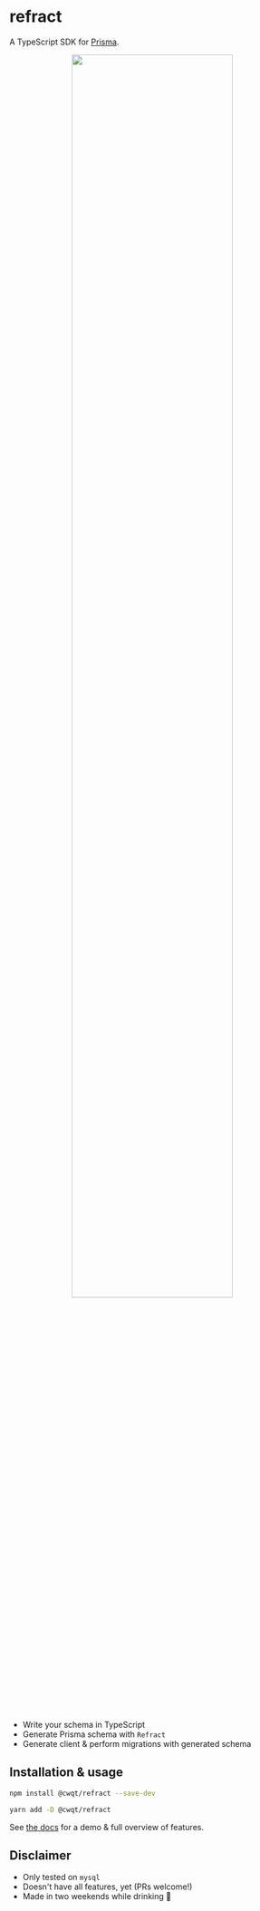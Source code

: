 # refract

A TypeScript SDK for [Prisma](https://www.prisma.io).

<div align="center">
  <img src="https://ftp.cass.si/9888e=mw7.png" width="75%" />
</div>

- Write your schema in TypeScript
- Generate Prisma schema with `Refract`
- Generate client & perform migrations with generated schema

## Installation & usage

```sh
npm install @cwqt/refract --save-dev

yarn add -D @cwqt/refract
```

See [the docs](./docs/docs.md) for a demo & full overview of features.

## Disclaimer

- Only tested on `mysql`
- Doesn't have all features, yet (PRs welcome!)
- Made in two weekends while drinking 🥴
